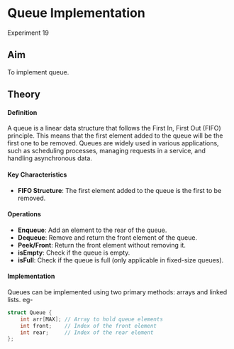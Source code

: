 # Queue Implementation
Experiment 19

## Aim 
To implement queue.


## Theory
#### Definition

A queue is a linear data structure that follows the First In, First Out (FIFO) principle. This means that the first element added to the queue will be the first one to be removed. Queues are widely used in various applications, such as scheduling processes, managing requests in a service, and handling asynchronous data.

#### Key Characteristics 

- **FIFO Structure**: The first element added to the queue is the first to be removed.
  
#### Operations

- **Enqueue**: Add an element to the rear of the queue.
- **Dequeue**: Remove and return the front element of the queue.
- **Peek/Front**: Return the front element without removing it.
- **isEmpty**: Check if the queue is empty.
- **isFull**: Check if the queue is full (only applicable in fixed-size queues).

#### Implementation

Queues can be implemented using two primary methods: arrays and linked lists.
eg-
```cpp
struct Queue {
    int arr[MAX]; // Array to hold queue elements
    int front;    // Index of the front element
    int rear;     // Index of the rear element
};
```

